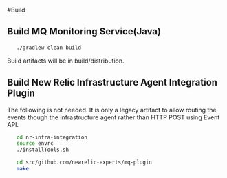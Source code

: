 #Build

## Build MQ Monitoring Service(Java)

```bash
   ./gradlew clean build
```

Build artifacts will be in build/distribution.

## Build New Relic Infrastructure Agent Integration Plugin 

The following is not needed. It is only a legacy artifact to allow routing the events though the infrastructure agent rather than HTTP POST using Event API.

```bash
   cd nr-infra-integration
   source envrc
   ./installTools.sh

   cd src/github.com/newrelic-experts/mq-plugin
   make
```


